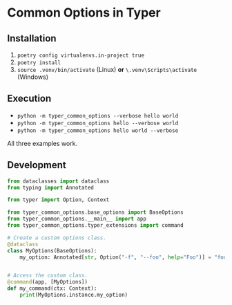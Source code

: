 # Common Options in Typer

## Installation

1. `poetry config virtualenvs.in-project true`
2. `poetry install`
3. `source .venv/bin/activate` (Linux) **or** `\.venv\Scripts\activate` (Windows)

## Execution

* `python -m typer_common_options --verbose hello world`
* `python -m typer_common_options hello --verbose world`
* `python -m typer_common_options hello world --verbose`

All three examples work.

## Development

```py
from dataclasses import dataclass
from typing import Annotated

from typer import Option, Context

from typer_common_options.base_options import BaseOptions
from typer_common_options.__main__ import app
from typer_common_options.typer_extensions import command

# Create a custom options class.
@dataclass
class MyOptions(BaseOptions):
    my_option: Annotated[str, Option("-f", "--foo", help="Foo")] = "foo"


# Access the custom class.
@command(app, [MyOptions])
def my_command(ctx: Context):
    print(MyOptions.instance.my_option)
```
